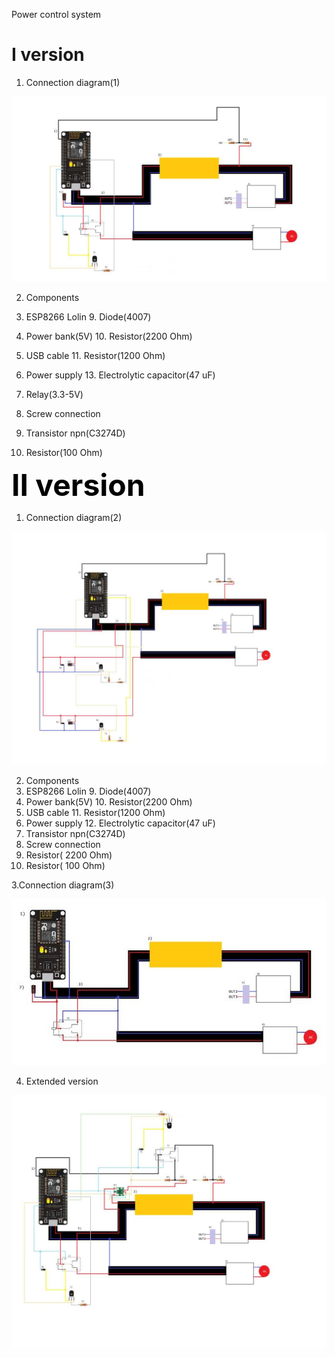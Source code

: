 
Power control system

<h1><b>I version</b></h1>

1. Connection diagram(1)

<img src="https://github.com/przemyslaw-turek/gm/blob/dev/hardware/power/PowerControlSystem/Schematic/basicVersion1.jpg" alt="Diagram">
 
2. Components
1. ESP8266 Lolin					9.   Diode(4007)
2. Power bank(5V)					10. Resistor(2200 Ohm)
3. USB cable						11. Resistor(1200 Ohm)
4. Power supply					13. Electrolytic capacitor(47 uF)
5. Relay(3.3-5V)
6. Screw connection
7. Transistor npn(C3274D)
 
8. Resistor(100 Ohm)



<b><font size="16" color="kolor">II version</font></b>
1.	Connection diagram(2)

<img src="https://github.com/przemyslaw-turek/gm/blob/dev/hardware/power/PowerControlSystem/Schematic/basicVersion2.jpg" alt="Diagram">

2. Components
1. ESP8266 Lolin					9.   Diode(4007)
2. Power bank(5V)					10. Resistor(2200  Ohm)
3. USB cable						11. Resistor(1200 Ohm)
4. Power supply					12. Electrolytic capacitor(47 uF)
5. Transistor npn(C3274D) 
6. Screw connection
7. Resistor( 2200 Ohm)
8. Resistor( 100 Ohm)


3.Connection diagram(3)

<img src="https://github.com/przemyslaw-turek/gm/blob/dev/hardware/power/PowerControlSystem/Schematic/basic_version3.jpg" alt="Diagram">

4. Extended version

 <img src="https://github.com/przemyslaw-turek/gm/blob/dev/hardware/power/PowerControlSystem/Schematic/extendedVersion1.jpg" alt="Diagram">
